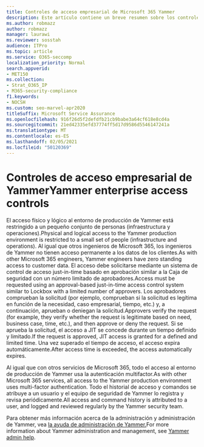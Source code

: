 ```yaml
---
title: Controles de acceso empresarial de Microsoft 365 Yammer
description: Este artículo contiene un breve resumen sobre los controles de acceso de Yammer Enterprise en el entorno de producción.
ms.author: robmazz
author: robmazz
manager: laurawi
ms.reviewer: sosstah
audience: ITPro
ms.topic: article
ms.service: O365-seccomp
localization_priority: Normal
search.appverid:
- MET150
ms.collection:
- Strat_O365_IP
- M365-security-compliance
f1.keywords:
- NOCSH
ms.custom: seo-marvel-apr2020
titleSuffix: Microsoft Service Assurance
ms.openlocfilehash: 916f26d5f2defdfb21cb9babe3a64cf618e8cd4a
ms.sourcegitcommit: 21ed42335efd37774ff5d17d9586d5546147241a
ms.translationtype: MT
ms.contentlocale: es-ES
ms.lasthandoff: 02/05/2021
ms.locfileid: "50120369"
---
```

# <a name="yammer-enterprise-access-controls"></a><span data-ttu-id="3bac5-103">Controles de acceso empresarial de Yammer</span><span class="sxs-lookup"><span data-stu-id="3bac5-103">Yammer enterprise access controls</span></span> 

<span data-ttu-id="3bac5-104">El acceso físico y lógico al entorno de producción de Yammer está restringido a un pequeño conjunto de personas (infraestructura y operaciones).</span><span class="sxs-lookup"><span data-stu-id="3bac5-104">Physical and logical access to the Yammer production environment is restricted to a small set of people (infrastructure and operations).</span></span> <span data-ttu-id="3bac5-105">Al igual que otros ingenieros de Microsoft 365, los ingenieros de Yammer no tienen acceso permanente a los datos de los clientes.</span><span class="sxs-lookup"><span data-stu-id="3bac5-105">As with other Microsoft 365 engineers, Yammer engineers have zero standing access to customer data.</span></span> <span data-ttu-id="3bac5-106">El acceso debe solicitarse mediante un sistema de control de acceso just-in-time basado en aprobación similar a la Caja de seguridad con un número limitado de aprobadores.</span><span class="sxs-lookup"><span data-stu-id="3bac5-106">Access must be requested using an approval-based just-in-time access control system similar to Lockbox with a limited number of approvers.</span></span> <span data-ttu-id="3bac5-107">Los aprobadores comprueban la solicitud (por ejemplo, comprueban si la solicitud es legítima en función de la necesidad, caso empresarial, tiempo, etc.) y, a continuación, aprueban o deniegan la solicitud.</span><span class="sxs-lookup"><span data-stu-id="3bac5-107">Approvers verify the request (for example, they verify whether the request is legitimate based on need, business case, time, etc.), and then approve or deny the request.</span></span> <span data-ttu-id="3bac5-108">Si se aprueba la solicitud, el acceso a JIT se concede durante un tiempo definido y limitado.</span><span class="sxs-lookup"><span data-stu-id="3bac5-108">If the request is approved, JIT access is granted for a defined and limited time.</span></span> <span data-ttu-id="3bac5-109">Una vez superado el tiempo de acceso, el acceso expira automáticamente.</span><span class="sxs-lookup"><span data-stu-id="3bac5-109">After access time is exceeded, the access automatically expires.</span></span>

<span data-ttu-id="3bac5-110">Al igual que con otros servicios de Microsoft 365, todo el acceso al entorno de producción de Yammer usa la autenticación multifactor.</span><span class="sxs-lookup"><span data-stu-id="3bac5-110">As with other Microsoft 365 services, all access to the Yammer production environment uses multi-factor authentication.</span></span> <span data-ttu-id="3bac5-111">Todo el historial de acceso y comandos se atribuye a un usuario y el equipo de seguridad de Yammer lo registra y revisa periódicamente.</span><span class="sxs-lookup"><span data-stu-id="3bac5-111">All access and command history is attributed to a user, and logged and reviewed regularly by the Yammer security team.</span></span>

<span data-ttu-id="3bac5-112">Para obtener más información acerca de la administración y administración de Yammer, vea [la ayuda de administración de Yammer.](/yammer/yammer-landing-page)</span><span class="sxs-lookup"><span data-stu-id="3bac5-112">For more information about Yammer administration and management, see [Yammer admin help](/yammer/yammer-landing-page).</span></span>